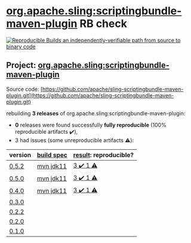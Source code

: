 [org.apache.sling:scriptingbundle-maven-plugin](https://search.maven.org/artifact/org.apache.sling/scriptingbundle-maven-plugin/) RB check
=======

[![Reproducible Builds](https://reproducible-builds.org/images/logos/rb.svg) an independently-verifiable path from source to binary code](https://reproducible-builds.org/)

## Project: [org.apache.sling:scriptingbundle-maven-plugin](https://search.maven.org/artifact/org.apache.sling/scriptingbundle-maven-plugin/)

Source code: [https://github.com/apache/sling-scriptingbundle-maven-plugin.git](https://github.com/apache/sling-scriptingbundle-maven-plugin.git)

rebuilding **3 releases** of org.apache.sling:scriptingbundle-maven-plugin:
- **0** releases were found successfully **fully reproducible** (100% reproducible artifacts :heavy_check_mark:),
- 3 had issues (some unreproducible artifacts :warning:):

| version | [build spec](BUILDSPEC.md) | [result](https://reproducible-builds.org/docs/jvm/): reproducible? |
| -- | --------- | ------ |
| [0.5.2](https://search.maven.org/artifact/org.apache.sling/scriptingbundle-maven-plugin/0.5.2/pom) | [mvn jdk11](scriptingbundle-maven-plugin-0.5.2.buildspec) | [3 :heavy_check_mark:  1 :warning:](scriptingbundle-maven-plugin-0.5.2.buildcompare) |
| [0.5.0](https://search.maven.org/artifact/org.apache.sling/scriptingbundle-maven-plugin/0.5.0/pom) | [mvn jdk11](scriptingbundle-maven-plugin-0.5.0.buildspec) | [3 :heavy_check_mark:  1 :warning:](scriptingbundle-maven-plugin-0.5.0.buildcompare) |
| [0.4.0](https://search.maven.org/artifact/org.apache.sling/scriptingbundle-maven-plugin/0.4.0/pom) | [mvn jdk11](scriptingbundle-maven-plugin-0.4.0.buildspec) | [3 :heavy_check_mark:  1 :warning:](scriptingbundle-maven-plugin-0.4.0.buildcompare) |
| [0.3.0](https://search.maven.org/artifact/org.apache.sling/scriptingbundle-maven-plugin/0.3.0/pom) | | |
| [0.2.2](https://search.maven.org/artifact/org.apache.sling/scriptingbundle-maven-plugin/0.2.2/pom) | | |
| [0.2.0](https://search.maven.org/artifact/org.apache.sling/scriptingbundle-maven-plugin/0.2.0/pom) | | |
| [0.1.0](https://search.maven.org/artifact/org.apache.sling/scriptingbundle-maven-plugin/0.1.0/pom) | | |
